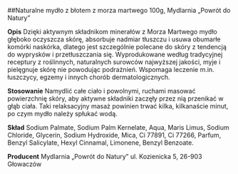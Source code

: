 ##Naturalne mydło z błotem z morza martwego 100g, Mydlarnia „Powrót do Natury”

**Opis** Dzięki aktywnym składnikom minerałów z Morza Martwego mydło głęboko oczyszcza skórę, absorbuje nadmiar tłuszczu i usuwa obumarłe komórki naskórka, dlatego jest szczególnie polecane do skóry z tendencją do wyprysków i przetłuszczania się. Wyprodukowane według tradycyjnej receptury z roślinnych, naturalnych surowców najwyższej jakości, myje i pielęgnuje skórę nie powodując podrażnień. Wspomaga leczenie m.in. łuszczycy, egzemy i innych chorób dermatologicznych.

**Stosowanie** Namydlić całe ciało i powolnymi, ruchami masować powierzchnię skóry, aby aktywne składniki zaczęły przez nią przenikać w głąb ciała. Taki relaksacyjny masaż powinien trwać kilka, kilkanaście minut, po czym mydło należy spłukać wodą.

**Skład** Sodium Palmate, Sodium Palm Kernelate, Aqua, Maris Limus, Sodium Chloride, Glycerin, Sodium Hydroxide, Mica, Ci 77891, Ci 77266, Parfum, Benzyl Salicylate, Hexyl Cinnamal, Limonene, Benzyl Benzoate.

**Producent** Mydlarnia „Powrót do Natury”
ul. Kozienicka 5, 26-903 Głowaczów